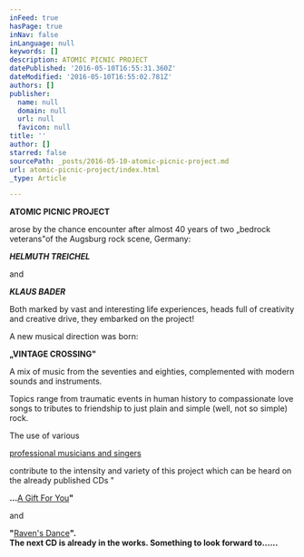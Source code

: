 ```yaml
---
inFeed: true
hasPage: true
inNav: false
inLanguage: null
keywords: []
description: ATOMIC PICNIC PROJECT
datePublished: '2016-05-10T16:55:31.360Z'
dateModified: '2016-05-10T16:55:02.781Z'
authors: []
publisher:
  name: null
  domain: null
  url: null
  favicon: null
title: ''
author: []
starred: false
sourcePath: _posts/2016-05-10-atomic-picnic-project.md
url: atomic-picnic-project/index.html
_type: Article

---
```

**ATOMIC PICNIC PROJECT**

arose by the chance encounter after almost 40 years of two „bedrock veterans"of the Augsburg rock scene, Germany:

**_HELMUTH TREICHEL_**

and

**_KLAUS BADER_**

Both marked by vast and interesting life experiences, heads full of creativity and creative drive, they embarked on the project!

A new musical direction was born:

**„VINTAGE CROSSING"**

A mix of music from the seventies and eighties, complemented with modern sounds and instruments.

Topics range from traumatic events in human history to compassionate love songs to tributes to friendship to just plain and simple (well, not so simple) rock.

The use of various

[professional musicians and singers][0]

contribute to the intensity and variety of this project which can be heard on the already published CDs "

**...**[A Gift For You][1]**"**

and

**"**[Raven's Dance][1]**".  
The next CD is already in the works. Something to look forward to......**

[0]: http://atomicpicnicproject.com/team/index.php "The Creators"
[1]: http://atomicpicnicproject.com/ravens-dance/index.php